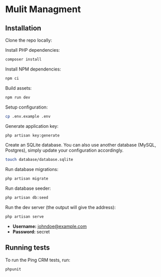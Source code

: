 # Mulit Managment

<!-- 
![](https://raw.githubusercontent.com/inertiajs/pingcrm/master/screenshot.png) -->

## Installation

Clone the repo locally:

Install PHP dependencies:

```sh
composer install
```

Install NPM dependencies:

```sh
npm ci
```

Build assets:

```sh
npm run dev
```

Setup configuration:

```sh
cp .env.example .env
```

Generate application key:

```sh
php artisan key:generate
```

Create an SQLite database. You can also use another database (MySQL, Postgres), simply update your configuration accordingly.

```sh
touch database/database.sqlite
```

Run database migrations:

```sh
php artisan migrate
```

Run database seeder:

```sh
php artisan db:seed
```

Run the dev server (the output will give the address):

```sh
php artisan serve
```

- **Username:** johndoe@example.com
- **Password:** secret

## Running tests

To run the Ping CRM tests, run:

```
phpunit
```

